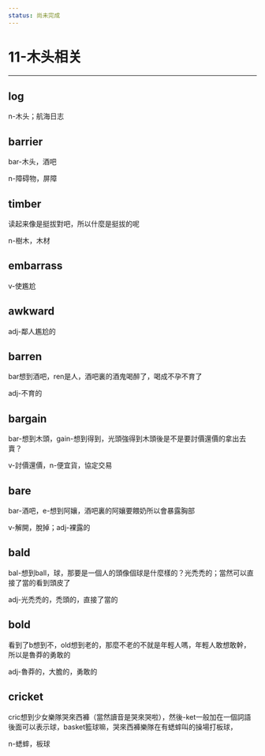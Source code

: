 ```yaml
---
status: 尚未完成
---
```

# 11-木头相关
---

## log

n-木头；航海日志


## barrier

bar-木头，酒吧

n-障碍物，屏障


## timber

读起来像是挺拔對吧，所以什麼是挺拔的呢

n-樹木，木材

## embarrass

v-使尷尬

## awkward

adj-鄰人尷尬的

## barren

bar想到酒吧，ren是人，酒吧裏的酒鬼喝醉了，喝成不孕不育了

adj-不育的

## bargain

bar-想到木頭，gain-想到得到，光頭強得到木頭後是不是要討價還價的拿出去賣？

v-討價還價，n-便宜貨，協定交易

## bare

bar-酒吧，e-想到阿孃，酒吧裏的阿孃要餵奶所以會暴露胸部

v-解開，脫掉；adj-裸露的

## bald

bal-想到ball，球，那要是一個人的頭像個球是什麼樣的？光禿禿的；當然可以直接了當的看到頭皮了

adj-光禿禿的，禿頭的，直接了當的

## bold

看到了b想到不，old想到老的，那麼不老的不就是年輕人嗎，年輕人敢想敢幹，所以是魯莽的勇敢的

adj-魯莽的，大膽的，勇敢的

## cricket

cric想到少女樂隊哭來西褲（當然讀音是哭來哭啦），然後-ket一般加在一個詞語後面可以表示球，basket籃球嘛，哭來西褲樂隊在有蟋蟀叫的操場打板球，

n-蟋蟀，板球 